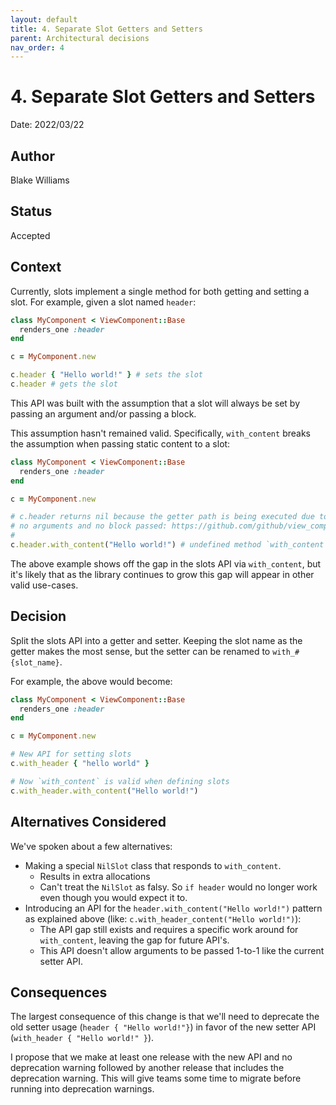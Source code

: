 ```yaml
---
layout: default
title: 4. Separate Slot Getters and Setters
parent: Architectural decisions
nav_order: 4
---
```


# 4. Separate Slot Getters and Setters

Date: 2022/03/22

## Author

Blake Williams

## Status

Accepted

## Context

Currently, slots implement a single method for both getting and setting a slot. For example, given a slot named `header`:

```ruby
class MyComponent < ViewComponent::Base
  renders_one :header
end

c = MyComponent.new

c.header { "Hello world!" } # sets the slot
c.header # gets the slot
```

This API was built with the assumption that a slot will always be set by passing an argument and/or passing a block.

This assumption hasn't remained valid. Specifically, `with_content` breaks the assumption when passing static content to a slot:

```ruby
class MyComponent < ViewComponent::Base
  renders_one :header
end

c = MyComponent.new

# c.header returns nil because the getter path is being executed due to having
# no arguments and no block passed: https://github.com/github/view_component/blob/main/lib/view_component/slotable_v2.rb#L70-L74
#
c.header.with_content("Hello world!") # undefined method `with_content' for nil:NilClass (NoMethodError)
```

The above example shows off the gap in the slots API via `with_content`, but it's likely that as the library continues to grow this gap will appear in other valid use-cases.

## Decision

Split the slots API into a getter and setter. Keeping the slot name as the getter makes the most sense, but the setter can be renamed to `with_#{slot_name}`.

For example, the above would become:

```ruby
class MyComponent < ViewComponent::Base
  renders_one :header
end

c = MyComponent.new

# New API for setting slots
c.with_header { "hello world" }

# Now `with_content` is valid when defining slots
c.with_header.with_content("Hello world!")
```

## Alternatives Considered

We've spoken about a few alternatives:

* Making a special `NilSlot` class that responds to `with_content`.
  * Results in extra allocations
  * Can't treat the `NilSlot` as falsy. So `if header` would no longer work
    even though you would expect it to.
* Introducing an API for the `header.with_content("Hello world!")` pattern as explained above (like: `c.with_header_content("Hello world!")`):
  * The API gap still exists and requires a specific work around for
    `with_content`, leaving the gap for future API's.
  * This API doesn't allow arguments to be passed 1-to-1 like the current setter API.

## Consequences

The largest consequence of this change is that we'll need to deprecate the old setter usage (`header { "Hello world!"}`) in favor of the new setter API (`with_header { "Hello world!" }`).

I propose that we make at least one release with the new API and no deprecation
warning followed by another release that includes the deprecation warning. This
will give teams some time to migrate before running into deprecation warnings.
